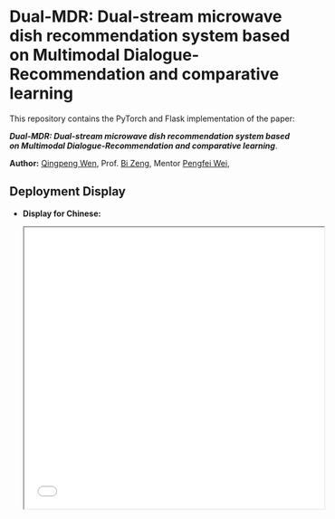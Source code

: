 # Dual-MDR: Dual-stream microwave dish recommendation system based on Multimodal Dialogue-Recommendation and comparative learning
This repository contains the PyTorch and Flask implementation of the paper: 

***Dual-MDR: Dual-stream microwave dish recommendation system based on Multimodal Dialogue-Recommendation and comparative learning***. 

**Author:** [Qingpeng Wen](mailto:wqp@mail2.gdut.edu.cn), Prof. [Bi Zeng](mailto:zb9215@gdut.edu.cn), Mentor [Pengfei Wei](mailto:wpf@gdut.edu.cn), 

## Deployment Display

- **Display for Chinese:**

  <iframe height=498 width=530 src="show_zh.mp4">

- **Display for English:**

  <iframe height=498 width=510 src="show_en.mp4">

## Architecture

<img src="figure/Dual-MDR.png">

## Requirements

Our code is based on Python 3.7.6 and PyTorch 1.1. Requirements are listed as follows:
> - torch==1.1.0
> - transformers==2.4.1
> - numpy==1.18.1
> - tqdm==4.42.1
> - seqeval==0.0.12

We highly suggest you using [Anaconda](https://www.anaconda.com) to manage your python environment.



## Acknowledgement
This work is jointly completed by ***ESAC Lab*** from Guangdong University of Technology and Guangdong Galanz Group Co., LTD., in part by the Key technology project of Shunde District under Grant 2130218003002, Thanks for the support provided by Guangdong Galanz Group Co., LTD.
